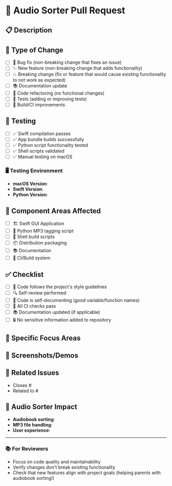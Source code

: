 # 🎵 Audio Sorter Pull Request

## 📋 Description
<!-- Provide a brief description of what this PR does -->

## 🔧 Type of Change
<!-- Mark the relevant option with an "x" -->
- [ ] 🐛 Bug fix (non-breaking change that fixes an issue)
- [ ] ✨ New feature (non-breaking change that adds functionality)
- [ ] 💥 Breaking change (fix or feature that would cause existing functionality to not work as expected)
- [ ] 📚 Documentation update
- [ ] 🧹 Code refactoring (no functional changes)
- [ ] 🧪 Tests (adding or improving tests)
- [ ] 🔧 Build/CI improvements

## 🧪 Testing
<!-- Describe the tests you ran to verify your changes -->
- [ ] ✅ Swift compilation passes
- [ ] ✅ App bundle builds successfully
- [ ] ✅ Python script functionality tested
- [ ] ✅ Shell scripts validated
- [ ] ✅ Manual testing on macOS

### 🖥️ Testing Environment
- **macOS Version**: 
- **Swift Version**: 
- **Python Version**: 

## 📱 Component Areas Affected
<!-- Mark the components this PR affects -->
- [ ] 🏗️ Swift GUI Application
- [ ] 🐍 Python MP3 tagging script
- [ ] 🐚 Shell build scripts
- [ ] 📦 Distribution packaging
- [ ] 📚 Documentation
- [ ] 🔧 CI/Build system

## ✅ Checklist
<!-- Make sure all items are checked before submitting -->
- [ ] 🧹 Code follows the project's style guidelines
- [ ] 🔍 Self-review performed
- [ ] 📝 Code is self-documenting (good variable/function names)
- [ ] 🧪 All CI checks pass
- [ ] 📚 Documentation updated (if applicable)
- [ ] 🔒 No sensitive information added to repository

## 🎯 Specific Focus Areas
<!-- Are there specific areas reviewers should focus on? -->

## 📸 Screenshots/Demos
<!-- If applicable, add screenshots or screen recordings -->

## 🔗 Related Issues
<!-- Link any related issues -->
- Closes #
- Related to #

## 🎵 Audio Sorter Impact
<!-- How does this change impact the core functionality? -->
- **Audiobook sorting**: 
- **MP3 file handling**: 
- **User experience**: 

---
### 📚 For Reviewers
- Focus on code quality and maintainability
- Verify changes don't break existing functionality
- Check that new features align with project goals (helping parents with audiobook sorting!)

